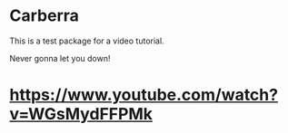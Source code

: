 # Carberra

This is a test package for a video tutorial.

Never gonna let you down!

# https://www.youtube.com/watch?v=WGsMydFFPMk
